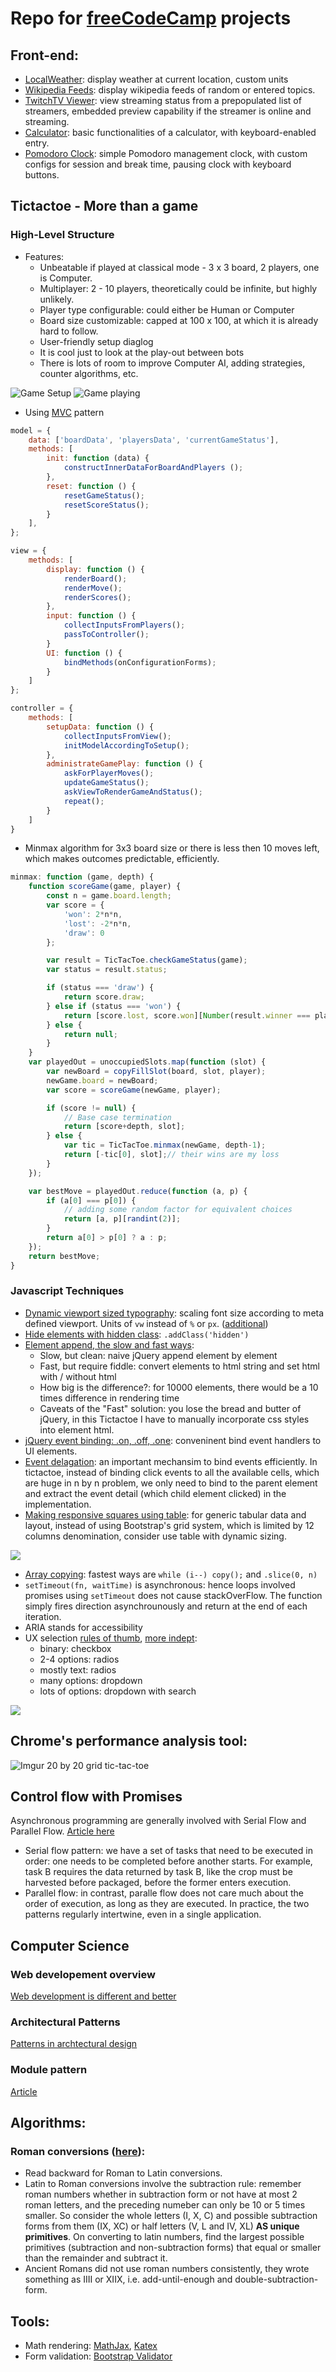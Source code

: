 # Repo for [freeCodeCamp](https://www.freecodecamp.com) projects

## Front-end:
- [LocalWeather](localWeather/): display weather at current location, custom units
- [Wikipedia Feeds](wikipediaViewer/): display wikipedia feeds of random or entered topics.
- [TwitchTV Viewer](twitchViewer/): view streaming status from a prepopulated list of streamers, embedded preview capability if the streamer is online and streaming.
- [Calculator](calculator/): basic functionalities of a calculator, with keyboard-enabled entry.
- [Pomodoro Clock](pomodoro/): simple Pomodoro management clock, with custom configs for session and break time, pausing clock with keyboard buttons.

## Tictactoe - More than a game

### High-Level Structure
- Features:
	+ Unbeatable if played at classical mode - 3 x 3 board, 2 players, one is Computer.
	+ Multiplayer: 2 - 10 players, theoretically could be infinite, but highly unlikely.
	+ Player type configurable: could either be Human or Computer
	+ Board size customizable: capped at 100 x 100, at which it is already hard to follow.
	+ User-friendly setup diaglog
	+ It is cool just to look at the play-out between bots
	+ There is lots of room to improve Computer AI, adding strategies, counter algorithms, etc.

![Game Setup](http://i.imgur.com/eXxIuc2.png)
![Game playing](http://i.imgur.com/OfLcVBW.png)


- Using [MVC](https://softwareengineering.stackexchange.com/questions/234116/model-view-controller-does-the-user-interact-with-the-view-or-with-the-controll) pattern
```javascript
model = {
	data: ['boardData', 'playersData', 'currentGameStatus'],
	methods: [
		init: function (data) {
			constructInnerDataForBoardAndPlayers ();
		},
		reset: function () {
			resetGameStatus();
			resetScoreStatus();
		}
	],
};

view = {
	methods: [
		display: function () {
			renderBoard();
			renderMove();
			renderScores();
		},
		input: function () {
			collectInputsFromPlayers();
			passToController();
		}
		UI: function () {
			bindMethods(onConfigurationForms);
		}
	]
};

controller = {
	methods: [
		setupData: function () {
			collectInputsFromView();
			initModelAccordingToSetup();
		},
		administrateGamePlay: function () {
			askForPlayerMoves();
			updateGameStatus();
			askViewToRenderGameAndStatus();
			repeat();
		}
	]
}
```

- Minmax algorithm for 3x3 board size or there is less then 10 moves left, which makes outcomes predictable, efficiently.
```javascript
minmax: function (game, depth) {
	function scoreGame(game, player) {
		const n = game.board.length;
		var score = {
			'won': 2*n*n,
			'lost': -2*n*n,
			'draw': 0
		};

		var result = TicTacToe.checkGameStatus(game);
		var status = result.status;

		if (status === 'draw') {
			return score.draw;
		} else if (status === 'won') {
			return [score.lost, score.won][Number(result.winner === player)];
		} else {
			return null;
		}
	}
	var playedOut = unoccupiedSlots.map(function (slot) {
		var newBoard = copyFillSlot(board, slot, player);
		newGame.board = newBoard;
		var score = scoreGame(newGame, player);

		if (score != null) {
			// Base case termination
			return [score+depth, slot];
		} else {
			var tic = TicTacToe.minmax(newGame, depth-1);
			return [-tic[0], slot];// their wins are my loss
		}
	});

	var bestMove = playedOut.reduce(function (a, p) {
		if (a[0] === p[0]) {
			// adding some random factor for equivalent choices
			return [a, p][randint(2)];
		}
		return a[0] > p[0] ? a : p;
	});
	return bestMove;
}
```

### Javascript Techniques

- [Dynamic viewport sized typography](https://css-tricks.com/viewport-sized-typography/): scaling font size according to meta defined viewport. Units of `vw` instead of `%` or `px`. ([additional](https://stackoverflow.com/questions/16056591/font-scaling-based-on-width-of-container/19814948#19814948))
- [Hide elements with hidden class](https://stackoverflow.com/questions/18568736/how-to-hide-element-using-twitter-bootstrap-3-and-show-it-using-jquery): `.addClass('hidden')`
- [Element append, the slow and fast ways](https://howchoo.com/g/mmu0nguznjg/learn-the-slow-and-fast-way-to-append-elements-to-the-dom): 
	+ Slow, but clean: naive jQuery append element by element
	+ Fast, but require fiddle: convert elements to html string and set html with / without html
	+ How big is the difference?: for 10000 elements, there would be a 10 times difference in rendering time
	+ Caveats of the "Fast" solution: you lose the bread and butter of jQuery, in this Tictactoe I have to manually incorporate css styles into element html.
- [jQuery event binding: .on, .off, .one](http://www.andismith.com/blog/2011/11/on-and-off/): conveninent bind event handlers to UI elements.
- [Event delagation](https://davidwalsh.name/event-delegate): an important mechansim to bind events efficiently. In tictactoe, instead of binding click events to all the available cells, which are huge in n by n problem, we only need to bind to the parent element and extract the event detail (which child element clicked) in the implementation.
- [Making responsive squares using table](https://stackoverflow.com/questions/20456694/grid-of-responsive-squares/20457076#20457076): for generic tabular data and layout, instead of using Bootstrap's grid system, which is limited by 12 columns denomination, consider use table with dynamic sizing.

![](https://i.stack.imgur.com/s0MqH.jpg)

- [Array copying](https://stackoverflow.com/questions/3978492/javascript-fastest-way-to-duplicate-an-array-slice-vs-for-loop): fastest ways are `while (i--) copy();` and `.slice(0, n)`
- `setTimeout(fn, waitTime)` is asynchronous: hence loops involved promises using `setTimeout` does not cause stackOverFlow. The function simply fires direction asynchrounously and return at the end of each iteration.
- ARIA stands for accessibility
- UX selection [rules of thumb](https://ux.stackexchange.com/questions/10728/dropdown-vs-radio-button), [more indept](https://www.nngroup.com/articles/checkboxes-vs-radio-buttons/):
	+ binary: checkbox
	+ 2-4 options: radios
	+ mostly text: radios
	+ many options: dropdown
	+ lots of options: dropdown with search

![](https://i.stack.imgur.com/3eDK3.png)



## Chrome's performance analysis tool:
![Imgur](http://i.imgur.com/I0v2dft.png)
20 by 20 grid tic-tac-toe

## Control flow with Promises
Asynchronous programming are generally involved with Serial Flow and Parallel Flow. [Article here](https://colintoh.com/blog/staying-sane-with-asynchronous-programming-promises-and-generators.)
- Serial flow pattern: we have a set of tasks that need to be executed in order: one needs to be completed before another starts. For example, task B requires the data returned by task B, like the crop must be harvested before packaged, before the former enters execution.
- Parallel flow: in contrast, paralle flow does not care much about the order of execution, as long as they are executed.
In practice, the two patterns regularly intertwine, even in a single application.

## Computer Science
### Web developement overview
[Web development is different and better](https://www.oreilly.com/ideas/web-application-development-is-different-and-better)

### Architectural Patterns
[Patterns in archtectural design](https://en.wikipedia.org/wiki/Architectural_pattern)

### Module pattern
[Article](http://www.adequatelygood.com/JavaScript-Module-Pattern-In-Depth.html)


## Algorithms:
### Roman conversions ([here](http://www.rapidtables.com/convert/number/how-number-to-roman-numerals.htm)): 
+ Read backward for Roman to Latin conversions.
+ Latin to Roman conversions involve the subtraction rule: remember roman numbers whether in subtraction form or not have at most 2 roman letters, and the preceding numeber can only be 10 or 5 times smaller. So consider the whole letters (I, X, C) and possible subtraction forms from them (IX, XC) or half letters (V, L and IV, XL) **AS unique primitives**. On converting to latin numbers, find the largest possible primitives (subtraction and non-subtraction forms) that equal or smaller than the remainder and subtract it.
+ Ancient Romans did not use roman numbers consistently, they wrote something as IIII or XIIX, i.e. add-until-enough and double-subtraction-form.

## Tools:
- Math rendering: [MathJax](https://www.mathjax.org/),
 [Katex](https://github.com/Khan/KaTeX)
- Form validation: [Bootstrap Validator](http://1000hz.github.io/bootstrap-validator/)